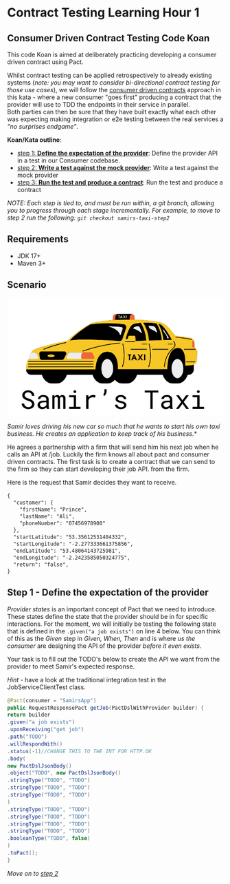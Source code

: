 # Contract Testing Learning Hour 1

## Consumer Driven Contract Testing Code Koan

This code Koan is aimed at deliberately practicing developing a consumer driven contract using Pact.

Whilst contract testing can be applied retrospectively to already existing systems 
(*note: you may want to consider bi-directional contract testing for those use cases*), we will follow the 
[consumer driven contracts](https://martinfowler.com/articles/consumerDrivenContracts.html) approach in this kata - where a new consumer "goes first" producing 
a contract that the provider will use to TDD the endpoints in their service in parallel.  
Both parties can then be sure that they have built exactly what each other was expecting 
making integration or e2e testing between the real services a *"no surprises endgame"*.


**Koan/Kata outline**:

- [step 1: **Define the expectation of the provider**](https://github.com/jjwils/cdc-lh1-kata/tree/samirs-taxi-step1#step-1---define-the-expectation-of-the-provider): Define the provider API in a test in our Consumer codebase.
- [step 2: **Write a test against the mock provider**](https://github.com/jjwils/cdc-lh1-kata/tree/samirs-taxi-step2#step-2---write-a-test-against-the-mock-providers): Write a test against the mock provider
- [step 3: **Run the test and produce a contract**](https://github.com/jjwils/cdc-lh1-kata/tree/samirs-taxi-step-3#step-3---run-the-test-and-produce-a-contract): Run the test and produce a contract


_NOTE: Each step is tied to, and must be run within, a git branch, allowing you to progress through each stage incrementally. For example, to move to step 2 run the following: `git checkout samirs-taxi-step2`_

## Requirements

- JDK 17+
- Maven 3+

## Scenario

![](MarkDownImages/taxiImg.png)

*Samir loves driving his new car so much that he wants to start his own taxi business. He creates an application to keep track of his business.**

He agrees a partnership with a firm that will send him his next job when he calls an API at /job.  Luckily the firm knows all about pact and consumer driven contracts.
The first task is to create a contract that we can send to the firm so they can start developing their job API.
from the firm.

Here is the request that Samir decides they want to receive.
``` 
{
  "customer": {
    "firstName": "Prince",
    "lastName": "Ali",
    "phoneNumber": "07456978900"
  },
  "startLatitude": "53.35612531404332",
  "startLongitude": "-2.277333661375856",
  "endLatitude": "53.48064143725981",
  "endLongitude": "-2.2423585050324775",
  "return": "false",
}
```
## Step 1 - Define the expectation of the provider

*Provider states* is an important concept of Pact that we need to introduce. These states define the state that the provider should be in for specific interactions. For the moment, we will initially be testing the following state that 
is defined in the ```.given("a job exists")``` on line 4 below.
You can think of this as the *Given* step in *Given, When, Then* and is where *us the consumer* are designing the API of the provider *before it even exists*.

Your task is to fill out the TODO's below to create the API we want from the provider to meet Samir's expected response.

*Hint* - have a look at the traditional integration test in the JobServiceClientTest class.


```java
@Pact(consumer = "SamirsApp")
public RequestResponsePact getJob(PactDslWithProvider builder) {
return builder
.given("a job exists")
.uponReceiving("get job")
.path("TODO")
.willRespondWith()
.status(-1)//CHANGE THIS TO THE INT FOR HTTP.OK
.body(
new PactDslJsonBody()
.object("TODO", new PactDslJsonBody()
.stringType("TODO", "TODO")
.stringType("TODO", "TODO")
.stringType("TODO", "TODO")
)
.stringType("TODO", "TODO")
.stringType("TODO", "TODO")
.stringType("TODO", "TODO")
.stringType("TODO", "TODO")
.booleanType("TODO", false)
)
.toPact();
}
```

*Move on to [step 2](https://github.com/jjwils/cdc-lh1-kata/tree/samirs-taxi-step2#step-2---write-a-test-against-the-mock-providers)*
